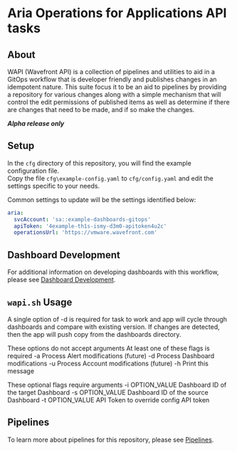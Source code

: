 # Aria Operations for Applications API tasks

## About

WAPI (Wavefront API) is a collection of pipelines and utilities to aid in a GitOps workflow that
is developer friendly and publishes changes in an idempotent nature. This suite focus it to be
an aid to pipelines by providing a repository for various changes along with a simple mechanism
that will control the edit permissions of published items as well as determine if there are
changes that need to be made, and if so make the changes.

***Alpha release only***

## Setup

In the `cfg` directory of this repository, you will find the example configuration file.  
Copy the file `cfg\example-config.yaml` to `cfg/config.yaml` and edit the settings specific to your needs.

Common settings to update will be the settings identified below:

```yaml
aria:
  svcAccount: 'sa::example-dashboards-gitops'
  apiToken: '4example-th1s-ismy-d3m0-apitoken4u2c'
  operationsUrl: 'https://vmware.wavefront.com'
```

## Dashboard Development

For additional information on developing dashboards with this workflow, please see [Dashboard Development](dashboards/DASHBOARDDEVELOPMENT.md).

## `wapi.sh` Usage

A single option of -d is required for task to work and app will cycle through dashboards and
compare with existing version. If changes are detected, then the app will push copy from the
dashboards directory.

These options do not accept arguments
At least one of these flags is required
-a Process Alert modifications (future)
-d Process Dashboard modifications
-u Process Account modifications (future)
-h Print this message

These optional flags require arguments
-i OPTION_VALUE Dashboard ID of the target Dashboard
-s OPTION_VALUE Dashboard ID of the source Dashboard
-t OPTION_VALUE API Token to override config API token

## Pipelines

To learn more about pipelines for this repository, please see [Pipelines](pipelines/PIPELINES.md).
